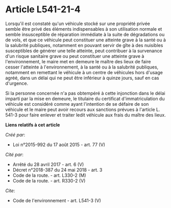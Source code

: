 # Article L541-21-4

Lorsqu'il est constaté qu'un véhicule stocké sur une propriété privée semble être privé des éléments indispensables à son
utilisation normale et semble insusceptible de réparation immédiate à la suite de dégradations ou de vols, et que ce véhicule
peut constituer une atteinte grave à la santé ou à la salubrité publiques, notamment en pouvant servir de gîte à des
nuisibles susceptibles de générer une telle atteinte, peut contribuer à la survenance d'un risque sanitaire grave ou peut
constituer une atteinte grave à l'environnement, le maire met en demeure le maître des lieux de faire cesser l'atteinte à
l'environnement, à la santé ou à la salubrité publiques, notamment en remettant le véhicule à un centre de véhicules hors
d'usage agréé, dans un délai qui ne peut être inférieur à quinze jours, sauf en cas d'urgence.

Si la personne concernée n'a pas obtempéré à cette injonction dans le délai imparti par la mise en demeure, le titulaire du
certificat d'immatriculation du véhicule est considéré comme ayant l'intention de se défaire de son véhicule et le maire peut
avoir recours aux sanctions prévues à l'article L. 541-3 pour faire enlever et traiter ledit véhicule aux frais du maître des
lieux.

**Liens relatifs à cet article**

_Créé par_:

  - Loi n°2015-992 du 17 août 2015 - art. 77 (V)

_Cité par_:

  - Arrêté du 28 avril 2017 - art. 6 (V)
  - Décret n°2018-387 du 24 mai 2018 - art. 3
  - Code de la route. - art. L330-2 (M)
  - Code de la route. - art. R330-2 (V)

_Cite_:

  - Code de l'environnement - art. L541-3 (V)
